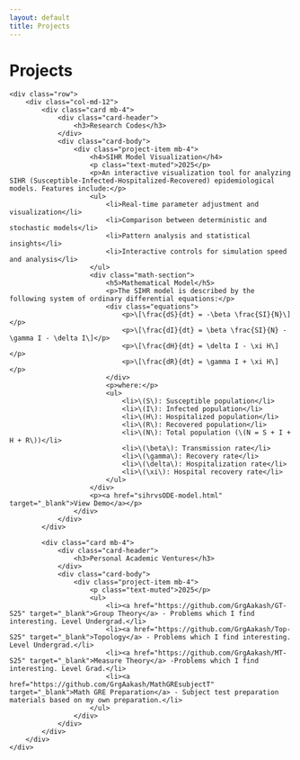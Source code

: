 ```yaml
---
layout: default
title: Projects
---
```


<div class="container mt-5">
    <h1 class="mb-5">Projects</h1>

    <div class="row">
        <div class="col-md-12">
            <div class="card mb-4">
                <div class="card-header">
                    <h3>Research Codes</h3>
                </div>
                <div class="card-body">
                    <div class="project-item mb-4">
                        <h4>SIHR Model Visualization</h4>
                        <p class="text-muted">2025</p>
                        <p>An interactive visualization tool for analyzing SIHR (Susceptible-Infected-Hospitalized-Recovered) epidemiological models. Features include:</p>
                        <ul>
                            <li>Real-time parameter adjustment and visualization</li>
                            <li>Comparison between deterministic and stochastic models</li>
                            <li>Pattern analysis and statistical insights</li>
                            <li>Interactive controls for simulation speed and analysis</li>
                        </ul>
                        <div class="math-section">
                            <h5>Mathematical Model</h5>
                            <p>The SIHR model is described by the following system of ordinary differential equations:</p>
                            <div class="equations">
                                <p>\[\frac{dS}{dt} = -\beta \frac{SI}{N}\]</p>
                                <p>\[\frac{dI}{dt} = \beta \frac{SI}{N} - \gamma I - \delta I\]</p>
                                <p>\[\frac{dH}{dt} = \delta I - \xi H\]</p>
                                <p>\[\frac{dR}{dt} = \gamma I + \xi H\]</p>
                            </div>
                            <p>where:</p>
                            <ul>
                                <li>\(S\): Susceptible population</li>
                                <li>\(I\): Infected population</li>
                                <li>\(H\): Hospitalized population</li>
                                <li>\(R\): Recovered population</li>
                                <li>\(N\): Total population (\(N = S + I + H + R\))</li>
                                <li>\(\beta\): Transmission rate</li>
                                <li>\(\gamma\): Recovery rate</li>
                                <li>\(\delta\): Hospitalization rate</li>
                                <li>\(\xi\): Hospital recovery rate</li>
                            </ul>
                        </div>
                        <p><a href="sihrvsODE-model.html" target="_blank">View Demo</a></p>
                    </div>
                </div>
            </div>

            <div class="card mb-4">
                <div class="card-header">
                    <h3>Personal Academic Ventures</h3>
                </div>
                <div class="card-body">
                    <div class="project-item mb-4">
                        <p class="text-muted">2025</p>
                        <ul>
                            <li><a href="https://github.com/GrgAakash/GT-S25" target="_blank">Group Theory</a> - Problems which I find interesting. Level Undergrad.</li>
                            <li><a href="https://github.com/GrgAakash/Top-S25" target="_blank">Topology</a> - Problems which I find interesting. Level Undergrad.</li>
                            <li><a href="https://github.com/GrgAakash/MT-S25" target="_blank">Measure Theory</a> -Problems which I find interesting. Level Grad.</li>
                            <li><a href="https://github.com/GrgAakash/MathGREsubjectT" target="_blank">Math GRE Preparation</a> - Subject test preparation materials based on my own preparation.</li>
                        </ul>
                    </div>
                </div>
            </div>
        </div>
    </div>
</div>

<style>
.math-section {
    margin: 2rem 0;
    padding: 1rem;
    background-color: #f8f9fa;
    border-radius: 8px;
}

.equations {
    margin: 1rem 0;
    padding: 1rem;
    background-color: white;
    border-radius: 4px;
    overflow-x: auto;
}

.equations p {
    margin: 0.5rem 0;
    text-align: center;
}
</style> 